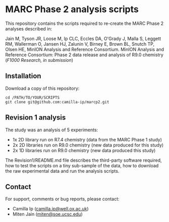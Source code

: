 # MARC Phase 2 analysis scripts

This repository contains the scripts required to re-create the MARC Phase 2 analyses described in:

Jain M, Tyson JR, Loose M, Ip CLC, Eccles DA, O\'Grady J, Malla S, Leggett RM, Wallerman O, Jansen HJ, Zalunin V, Birney E, Brown BL, Snutch TP, Olsen HE, MinION Analysis and Reference Consortium. MinION Analysis and Reference Consortium: Phase 2 data release and analysis of R9.0 chemistry (*F1000 Research, in submission*)

## Installation

Download a copy of this repository:

```
cd /PATH/TO/YOUR/SCRIPTS
git clone git@github.com:camilla-ip/marcp2.git
```

## Revision 1 analysis

The study was an analysis of 5 experiments:
- 1x 2D library run on R7.4 chemistry (data from the MARC Phase 1 study)
- 2x 2D libraries run on R9.0 chemistry (new data produced for this study)
- 2x 1D libraries run on R9.0 chemistry (new data produced this study)

The Revision1/README.md file describes the third-party software required, how to test the scripts on a tiny sub-sample of the data, how to download the raw experimental data and run the analysis scripts.

## Contact

For support, comments or bug reports, please contact:
- Camilla Ip (camilla.ip@well.ox.ac.uk)
- Miten Jain (miten@soe.ucsc.edu)
